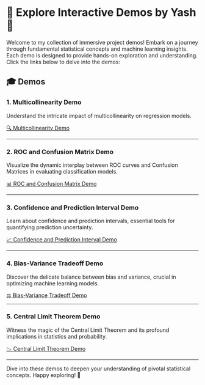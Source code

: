 # 🚀 Explore Interactive Demos by Yash 🎯

Welcome to my collection of immersive project demos! Embark on a journey through fundamental statistical concepts and machine learning insights. Each demo is designed to provide hands-on exploration and understanding. Click the links below to delve into the demos:

## 🎓 Demos

### 1. **Multicollinearity Demo**
   Understand the intricate impact of multicollinearity on regression models.

   [🔍 Multicollinearity Demo](https://multicollinearity-demo-by-yash.streamlit.app/)

---

### 2. **ROC and Confusion Matrix Demo**
   Visualize the dynamic interplay between ROC curves and Confusion Matrices in evaluating classification models.

   [📊 ROC and Confusion Matrix Demo](https://roc-confusion-matrix-by-yash.streamlit.app/)

---

### 3. **Confidence and Prediction Interval Demo**
   Learn about confidence and prediction intervals, essential tools for quantifying prediction uncertainty.

   [📈 Confidence and Prediction Interval Demo](https://confidence-and-prediction-interval-demo.streamlit.app/)

---

### 4. **Bias-Variance Tradeoff Demo**
   Discover the delicate balance between bias and variance, crucial in optimizing machine learning models.

   [⚖️ Bias-Variance Tradeoff Demo](https://bias-variance-tradeoff-by-yash.streamlit.app/)

---

### 5. **Central Limit Theorem Demo**
   Witness the magic of the Central Limit Theorem and its profound implications in statistics and probability.

   [📉 Central Limit Theorem Demo](https://central-limit-theorem-by-yash.streamlit.app/)

---

Dive into these demos to deepen your understanding of pivotal statistical concepts. Happy exploring! 🌟


